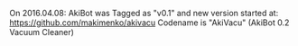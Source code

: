 On 2016.04.08:
AkiBot was Tagged as "v0.1" and new version started at: https://github.com/makimenko/akivacu
Codename is "AkiVacu" (AkiBot 0.2 Vacuum Cleaner)

